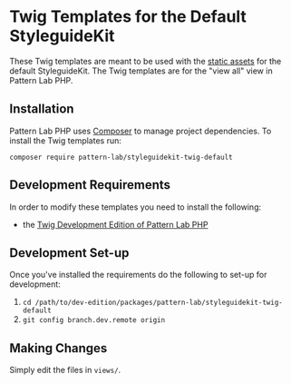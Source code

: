 # Twig Templates for the Default StyleguideKit

These Twig templates are meant to be used with the [static assets](https://github.com/pattern-lab/styleguidekit-assets-default) for the default StyleguideKit. The Twig templates are for the "view all" view in Pattern Lab PHP.

## Installation

Pattern Lab PHP uses [Composer](https://getcomposer.org/) to manage project dependencies. To install the Twig templates run:

    composer require pattern-lab/styleguidekit-twig-default

## Development Requirements

In order to modify these templates you need to install the following:

* the [Twig Development Edition of Pattern Lab PHP](https://github.com/pattern-lab/edition-php-twig-development)

## Development Set-up

Once you've installed the requirements do the following to set-up for development:

1. `cd /path/to/dev-edition/packages/pattern-lab/styleguidekit-twig-default`
2. `git config branch.dev.remote origin`

## Making Changes

Simply edit the files in `views/`.
